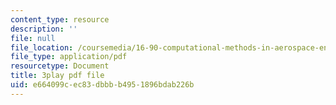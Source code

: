 ```yaml
---
content_type: resource
description: ''
file: null
file_location: /coursemedia/16-90-computational-methods-in-aerospace-engineering-spring-2014/e664099cec83dbbbb4951896bdab226b_6hewlsfqltY.pdf
file_type: application/pdf
resourcetype: Document
title: 3play pdf file
uid: e664099c-ec83-dbbb-b495-1896bdab226b
---
```

